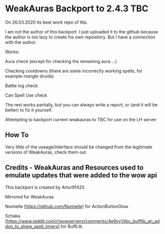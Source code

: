 # WeakAuras Backport to 2.4.3 TBC

On 26.03.2020 its best work repo of Wa.

I am not the author of this backport.
I just uploaded it to the github because the author is too lazy to create his own repository.
But I have a connection with the author.

Works:

Aura check (except for checking the remaining aura ...)

Checking cooldowns (there are some incorrectly working spells, for example mangle druids)

Battle log check

Can Spell Use check

The rest works partially, but you can always write a report, or (and it will be better) to fix it yourself.


Attempting to backport current weakauras to TBC for use on the LH server

## How To

Very little of the useage/interface should be changed from the legitimate versions of WeakAuras, check them out


## Credits - WeakAuras and Resources used to emulate updates that were added to the wow api

This backport is created by Artur91425

Mirrored for WeakAuras

Numielle [https://github.com/Numielle] for ActionButtonGlow

Schaka [https://www.reddit.com/r/wowservers/comments/4e9yy1/tbc_bufflib_an_addon_to_share_spell_timers] for BuffLib
